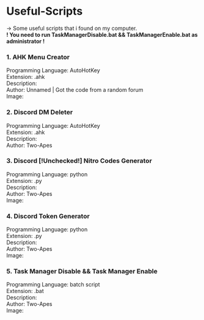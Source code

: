# Useful-Scripts
-> Some useful scripts that i found on my computer.                       
**! You need to run TaskManagerDisable.bat && TaskManagerEnable.bat as administrator !**

### 1. AHK Menu Creator
Programming Language: AutoHotKey  
Extension: .ahk   
Description:    
Author: Unnamed | Got the code from a random forum  
Image:    

### 2. Discord DM Deleter
Programming Language: AutoHotKey    
Extension: .ahk   
Description:    
Author: Two-Apes    

### 3. Discord [!Unchecked!] Nitro Codes Generator
Programming Language: python    
Extension: .py    
Description:    
Author: Two-Apes    
Image:

### 4. Discord Token Generator
Programming Language: python    
Extension: .py    
Description:    
Author: Two-Apes    
Image:

### 5. Task Manager Disable && Task Manager Enable   
Programming Language: batch script    
Extension: .bat     
Description:      
Author: Two-Apes      
Image:    
